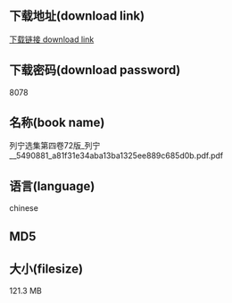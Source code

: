 ## 下载地址(download link)
[下载链接 download link](https://tutu365.netlify.app/?s=%E5%88%97%E5%AE%81%E9%80%89%E9%9B%86%E7%AC%AC%E5%9B%9B%E5%8D%B772%E7%89%88_%E5%88%97%E5%AE%81__5490881_a81f31e34aba13ba1325ee889c685d0b.pdf)

## 下载密码(download password)
8078

## 名称(book name)
列宁选集第四卷72版_列宁__5490881_a81f31e34aba13ba1325ee889c685d0b.pdf.pdf

## 语言(language)
chinese

## MD5


## 大小(filesize)
121.3 MB
